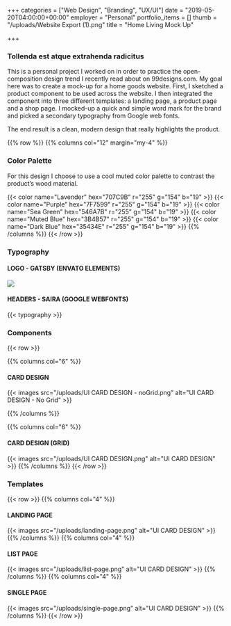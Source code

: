 +++
categories = ["Web Design", "Branding", "UX/UI"]
date = "2019-05-20T04:00:00+00:00"
employer = "Personal"
portfolio_items = []
thumb = "/uploads/Website Export (1).png"
title = "Home Living Mock Up"

+++

### Tollenda est atque extrahenda radicitus

This is a personal project I worked on in order to practice the open-composition design trend I recently read about on 99designs.com. My goal here was to create a mock-up for a home goods website. First, I sketched a product component to be used across the website. I then integrated the component into three different templates: a landing page, a product page and a shop page. I mocked-up a quick and simple word mark for the brand and picked a secondary typography from Google web fonts.

The end result is a clean, modern design that really highlights the product.

<!-- New Section -->

{{% row %}}
{{% columns col="12" margin="my-4" %}}

### Color Palette

For this design I choose to use a cool muted color palette to contrast the product’s wood material.

{{< color name="Lavender" hex="707C9B" r="255" g="154" b="19" >}}
{{< color name="Purple" hex="7F7599" r="255" g="154" b="19" >}}
{{< color name="Sea Green" hex="546A7B" r="255" g="154" b="19" >}}
{{< color name="Muted Blue" hex="3B4B57" r="255" g="154" b="19" >}}
{{< color name="Dark Blue" hex="35434E" r="255" g="154" b="19" >}}
{{% /columns %}}
{{< /row >}}

<!-- New Section -->

### Typography

#### LOGO - GATSBY (ENVATO ELEMENTS)

![](/uploads/logo.svg)

#### HEADERS - SAIRA (GOOGLE WEBFONTS)

{{< typography >}}

<!-- New Section -->

### Components

{{< row >}}

{{% columns col="6" %}}

#### CARD DESIGN

{{< images src="/uploads/UI CARD DESIGN - noGrid.png" alt="UI CARD DESIGN - No Grid" >}}

{{% /columns %}}

{{% columns col="6" %}}

#### CARD DESIGN (GRID)

{{< images src="/uploads/UI CARD DESIGN.png" alt="UI CARD DESIGN" >}}
{{% /columns %}}
{{< /row >}}

<!-- New Section -->

### Templates

{{< row >}}
{{% columns col="4" %}}

#### LANDING PAGE

{{< images src="/uploads/landing-page.png" alt="UI CARD DESIGN" >}}
{{% /columns %}}
{{% columns col="4" %}}

#### LIST PAGE

{{< images src="/uploads/list-page.png" alt="UI CARD DESIGN" >}}
{{% /columns %}}
{{% columns col="4" %}}

#### SINGLE PAGE

{{< images src="/uploads/single-page.png" alt="UI CARD DESIGN" >}}
{{% /columns %}}
{{< /row >}}
